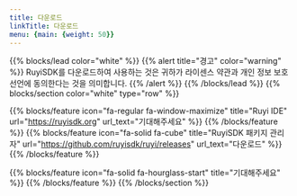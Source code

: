 ```yaml
---
title: 다운로드
linkTitle: 다운로드
menu: {main: {weight: 50}}
---
```

{{% blocks/lead color="white" %}}
{{% alert title="경고" color="warning" %}}
RuyiSDK를 다운로드하여 사용하는 것은 귀하가 라이센스 약관과 개인 정보 보호 선언에 동의한다는 것을 의미합니다.
{{% /alert %}}
{{% /blocks/lead %}}
{{% blocks/section color="white" type="row" %}}

{{% blocks/feature icon="fa-regular fa-window-maximize" title="Ruyi IDE" url="https://ruyisdk.org" url_text="기대해주세요" %}}
{{% /blocks/feature %}}
{{% blocks/feature icon="fa-solid fa-cube" title="RuyiSDK 패키지 관리자" url="https://github.com/ruyisdk/ruyi/releases" url_text="다운로드" %}}
{{% /blocks/feature %}}

{{% blocks/feature icon="fa-solid fa-hourglass-start" title="기대해주세요" %}}
{{% /blocks/feature %}}
{{% /blocks/section %}}